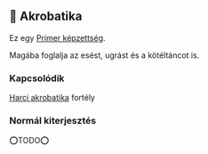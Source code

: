 ## 🔵 Akrobatika

Ez egy [Primer képzettség](../015_primer_szekunder_ismeretek.md).

Magába foglalja az esést, ugrást és a kötéltáncot is.

### Kapcsolódik

[Harci akrobatika](../fortelyok.harci/harci_akrobatika.md) fortély

### Normál kiterjesztés

⭕TODO⭕
